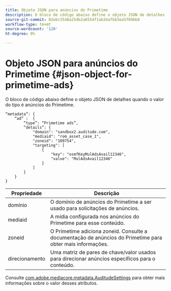 ```yaml
---
title: Objeto JSON para anúncios do Primetime
description: O bloco de código abaixo define o objeto JSON de detalhes quando o valor do tipo é anúncios do Primetime.
source-git-commit: 02ebc3548a254b2a6554f1ab34afbb3ea5f09bb8
workflow-type: tm+mt
source-wordcount: '120'
ht-degree: 0%

---
```


# Objeto JSON para anúncios do Primetime {#json-object-for-primetime-ads}

O bloco de código abaixo define o objeto JSON de detalhes quando o valor do tipo é anúncios do Primetime.

```
“metadata”: {
    “ad” :  {
        “type”: “Primetime ads”,
        “details”: {
            "domain": "sandbox2.auditude.com",
            "mediaid": "rom_asset_case_1",
            "zoneid": "109754",
            "targeting": [
                {
                    "key": "osmfKeyMulAdsAvail12346",
                    "value": "MulAdsAvail12346"
                }
            ]
        }
    }
}
```

| Propriedade | Descrição |
|---|---|
| domínio | O domínio de anúncios do Primetime a ser usado para solicitações de anúncios. |
| mediaid | A mídia configurada nos anúncios do Primetime para esse conteúdo. |
| zoneid | O Primetime adiciona zoneid. Consulte a documentação de anúncios do Primetime para obter mais informações. |
| direcionamento | Uma matriz de pares de chave/valor usados para direcionar anúncios específicos para o conteúdo. |

Consulte [com.adobe.mediacore.metadata.AuditudeSettings](https://help.adobe.com/en_US/primetime/api/psdk/javadoc/com/adobe/mediacore/metadata/AuditudeSettings.html) para obter mais informações sobre o valor desses atributos.
